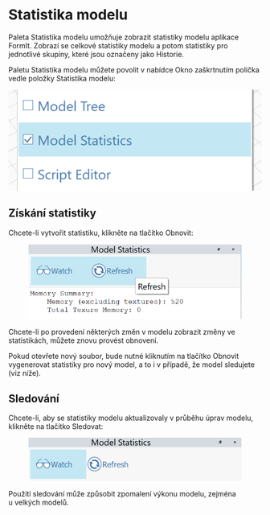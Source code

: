 # Statistika modelu

Paleta Statistika modelu umožňuje zobrazit statistiky modelu aplikace FormIt. Zobrazí se celkové statistiky modelu a potom statistiky pro jednotlivé skupiny, které jsou označeny jako Historie. 

Paletu Statistika modelu můžete povolit v nabídce Okno zaškrtnutím políčka vedle položky Statistika modelu:

![](../.gitbook/assets/ModelStatisticsMenu.png)

## Získání statistiky

Chcete-li vytvořit statistiku, klikněte na tlačítko Obnovit:

<figure><img src="../.gitbook/assets/ModelStatisticsRefresh.png" alt=""><figcaption></figcaption></figure>

Chcete-li po provedení některých změn v modelu zobrazit změny ve statistikách, můžete znovu provést obnovení.

Pokud otevřete nový soubor, bude nutné kliknutím na tlačítko Obnovit vygenerovat statistiky pro nový model, a to i v případě, že model sledujete (viz níže).

## Sledování

Chcete-li, aby se statistiky modelu aktualizovaly v průběhu úprav modelu, klikněte na tlačítko Sledovat:

<figure><img src="../.gitbook/assets/ModelStatisticsWatch (1).png" alt=""><figcaption></figcaption></figure>

Použití sledování může způsobit zpomalení výkonu modelu, zejména u velkých modelů.
